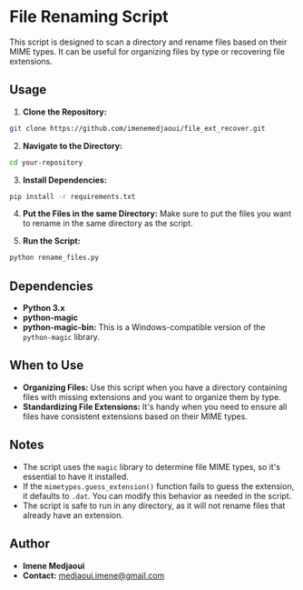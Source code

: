 # File Renaming Script

This script is designed to scan a directory and rename files based on their MIME types. It can be useful for organizing files by type or recovering file extensions.

## Usage

1. **Clone the Repository:**
```bash
git clone https://github.com/imenemedjaoui/file_ext_recover.git
```

2. **Navigate to the Directory:**
```bash
cd your-repository
```

3. **Install Dependencies:**
```bash
pip install -r requirements.txt
```

4. **Put the Files in the same Directory:**
  Make sure to put the files you want to rename in the same directory as the script.

6. **Run the Script:**
```bash
python rename_files.py
```


## Dependencies

- **Python 3.x**
- **python-magic** 
- **python-magic-bin:** This is a Windows-compatible version of the `python-magic` library.


## When to Use

- **Organizing Files:** Use this script when you have a directory containing files with missing extensions and you want to organize them by type.
- **Standardizing File Extensions:** It's handy when you need to ensure all files have consistent extensions based on their MIME types.


## Notes

- The script uses the `magic` library to determine file MIME types, so it's essential to have it installed.
- If the `mimetypes.guess_extension()` function fails to guess the extension, it defaults to `.dat`. You can modify this behavior as needed in the script.
- The script is safe to run in any directory, as it will not rename files that already have an extension.


## Author

- **Imene Medjaoui**
- **Contact:** medjaoui.imene@gmail.com
